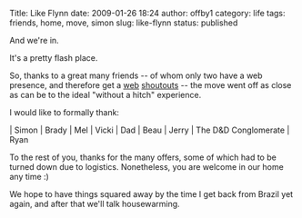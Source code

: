 Title: Like Flynn
date: 2009-01-26 18:24
author: offby1
category: life
tags: friends, home, move, simon
slug: like-flynn
status: published

And we're in.

It's a pretty flash place.

So, thanks to a great many friends -- of whom only two have a web presence, and therefore get a [web](http://vernondalhart.livejournal.com/) [shoutouts](http://www.offby1.net/mildillson) -- the move went off as close as can be to the ideal "without a hitch" experience.

I would like to formally thank:

| Simon
| Brady
| Mel
| Vicki
| Dad
| Beau
| Jerry
| The D&D Conglomerate
| Ryan

To the rest of you, thanks for the many offers, some of which had to be turned down due to logistics. Nonetheless, you are welcome in our home any time :)

We hope to have things squared away by the time I get back from Brazil yet again, and after that we'll talk housewarming.
